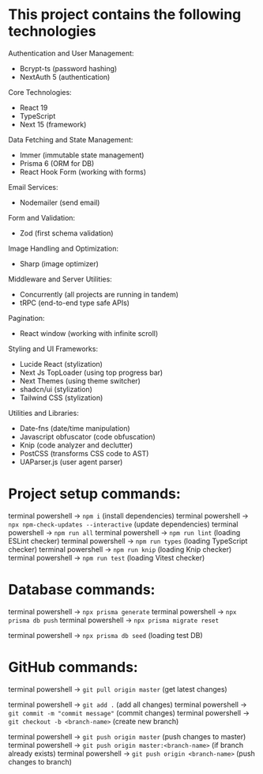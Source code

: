 # This project contains the following technologies

Authentication and User Management:
- Bcrypt-ts (password hashing)
- NextAuth 5 (authentication)

Core Technologies:
- React 19
- TypeScript
- Next 15 (framework)

Data Fetching and State Management:
- Immer (immutable state management)
- Prisma 6 (ORM for DB)
- React Hook Form (working with forms)

Email Services:
- Nodemailer (send email)

Form and Validation:
- Zod (first schema validation)

Image Handling and Optimization:
- Sharp (image optimizer)

Middleware and Server Utilities:
- Concurrently (all projects are running in tandem)
- tRPC (end-to-end type safe APIs)

Pagination:
- React window (working with infinite scroll)

Styling and UI Frameworks:
- Lucide React (stylization)
- Next Js TopLoader (using top progress bar)
- Next Themes (using theme switcher)
- shadcn/ui (stylization)
- Tailwind CSS (stylization)

Utilities and Libraries:
- Date-fns (date/time manipulation)
- Javascript obfuscator (code obfuscation)
- Knip (code analyzer and declutter)
- PostCSS (transforms CSS code to AST)
- UAParser.js (user agent parser)


# Project setup commands:
terminal powershell -> `npm i` (install dependencies)
terminal powershell -> `npx npm-check-updates --interactive` (update dependencies)
terminal powershell -> `npm run all`
terminal powershell -> `npm run lint` (loading ESLint checker)
terminal powershell -> `npm run types` (loading TypeScript checker)
terminal powershell -> `npm run knip` (loading Knip checker)
terminal powershell -> `npm run test` (loading Vitest checker)

# Database commands:
terminal powershell -> `npx prisma generate`
terminal powershell -> `npx prisma db push`
terminal powershell -> `npx prisma migrate reset`

terminal powershell -> `npx prisma db seed` (loading test DB)

# GitHub commands:
terminal powershell -> `git pull origin master` (get latest changes)

terminal powershell -> `git add .` (add all changes)
terminal powershell -> `git commit -m "commit message"` (commit changes)
terminal powershell -> `git checkout -b <branch-name>` (create new branch)

terminal powershell -> `git push origin master` (push changes to master)
terminal powershell -> `git push origin master:<branch-name>` (if branch already exists)
terminal powershell -> `git push origin <branch-name>` (push changes to branch)